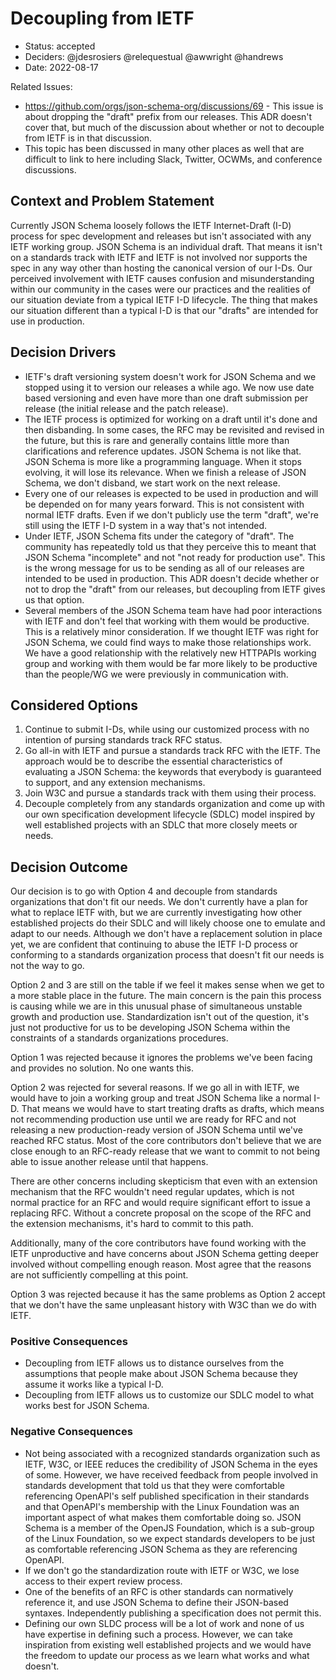 # Decoupling from IETF

* Status: accepted
* Deciders: @jdesrosiers @relequestual @awwright @handrews
* Date: 2022-08-17

Related Issues:
* https://github.com/orgs/json-schema-org/discussions/69 - This issue is about
  dropping the "draft" prefix from our releases. This ADR doesn't cover that,
  but much of the discussion about whether or not to decouple from IETF is in
  that discussion.
* This topic has been discussed in many other places as well that are difficult
  to link to here including Slack, Twitter, OCWMs, and conference discussions.

## Context and Problem Statement

Currently JSON Schema loosely follows the IETF Internet-Draft (I-D) process for
spec development and releases but isn't associated with any IETF working group.
JSON Schema is an individual draft. That means it isn't on a standards track
with IETF and IETF is not involved nor supports the spec in any way other than
hosting the canonical version of our I-Ds. Our perceived involvement with IETF
causes confusion and misunderstanding within our community in the cases were our
practices and the realities of our situation deviate from a typical IETF I-D
lifecycle. The thing that makes our situation different than a typical I-D is
that our "drafts" are intended for use in production.

## Decision Drivers

* IETF's draft versioning system doesn't work for JSON Schema and we stopped
  using it to version our releases a while ago. We now use date based versioning
  and even have more than one draft submission per release (the initial release
  and the patch release).
* The IETF process is optimized for working on a draft until it's done and then
  disbanding. In some cases, the RFC may be revisited and revised in the future,
  but this is rare and generally contains little more than clarifications and
  reference updates. JSON Schema is not like that. JSON Schema is more like a
  programming language. When it stops evolving, it will lose its relevance.
  When we finish a release of JSON Schema, we don't disband, we start work on
  the next release.
* Every one of our releases is expected to be used in production and will be
  depended on for many years forward. This is not consistent with normal IETF
  drafts. Even if we don't publicly use the term "draft", we're still using the
  IETF I-D system in a way that's not intended.
* Under IETF, JSON Schema fits under the category of "draft". The community has
  repeatedly told us that they perceive this to meant that JSON Schema
  "incomplete" and not "not ready for production use". This is the wrong message
  for us to be sending as all of our releases are intended to be used in
  production. This ADR doesn't decide whether or not to drop the "draft" from
  our releases, but decoupling from IETF gives us that option.
* Several members of the JSON Schema team have had poor interactions with IETF
  and don't feel that working with them would be productive. This is a
  relatively minor consideration. If we thought IETF was right for JSON Schema,
  we could find ways to make those relationships work. We have a good
  relationship with the relatively new HTTPAPIs working group and working with
  them would be far more likely to be productive than the people/WG we were
  previously in communication with.

## Considered Options

1. Continue to submit I-Ds, while using our customized process with no intention
   of pursing standards track RFC status.
2. Go all-in with IETF and pursue a standards track RFC with the IETF. The
   approach would be to describe the essential characteristics of evaluating a
   JSON Schema: the keywords that everybody is guaranteed to support, and any
   extension mechanisms.
3. Join W3C and pursue a standards track with them using their process.
4. Decouple completely from any standards organization and come up with our own
   specification development lifecycle (SDLC) model inspired by well established
   projects with an SDLC that more closely meets or needs.

## Decision Outcome

Our decision is to go with Option 4 and decouple from standards organizations
that don't fit our needs. We don't currently have a plan for what to replace
IETF with, but we are currently investigating how other established projects do
their SDLC and will likely choose one to emulate and adapt to our needs.
Although we don't have a replacement solution in place yet, we are confident
that continuing to abuse the IETF I-D process or conforming to a standards
organization process that doesn't fit our needs is not the way to go.

Option 2 and 3 are still on the table if we feel it makes sense when we get to a
more stable place in the future. The main concern is the pain this process is
causing while we are in this unusual phase of simultaneous unstable growth and
production use. Standardization isn't out of the question, it's just not
productive for us to be developing JSON Schema within the constraints of a
standards organizations procedures.

Option 1 was rejected because it ignores the problems we've been facing and
provides no solution. No one wants this.

Option 2 was rejected for several reasons. If we go all in with IETF, we would
have to join a working group and treat JSON Schema like a normal I-D. That means
we would have to start treating drafts as drafts, which means not recommending
production use until we are ready for RFC and not releasing a new
production-ready version of JSON Schema until we've reached RFC status. Most of
the core contributors don't believe that we are close enough to an RFC-ready
release that we want to commit to not being able to issue another release until
that happens.

There are other concerns including skepticism that even with an extension
mechanism that the RFC wouldn't need regular updates, which is not normal
practice for an RFC and would require significant effort to issue a replacing
RFC. Without a concrete proposal on the scope of the RFC and the extension
mechanisms, it's hard to commit to this path.

Additionally, many of the core contributors have found working with the IETF
unproductive and have concerns about JSON Schema getting deeper involved without
compelling enough reason. Most agree that the reasons are not sufficiently
compelling at this point.

Option 3 was rejected because it has the same problems as Option 2 accept that
we don't have the same unpleasant history with W3C than we do with IETF.

### Positive Consequences

* Decoupling from IETF allows us to distance ourselves from the assumptions that
  people make about JSON Schema because they assume it works like a typical I-D.
* Decoupling from IETF allows us to customize our SDLC model to what works best
  for JSON Schema.

### Negative Consequences

* Not being associated with a recognized standards organization such as IETF,
  W3C, or IEEE reduces the credibility of JSON Schema in the eyes of some.
  However, we have received feedback from people involved in standards
  development that told us that they were comfortable referencing OpenAPI's self
  published specification in their standards and that OpenAPI's membership with
  the Linux Foundation was an important aspect of what makes them comfortable
  doing so. JSON Schema is a member of the OpenJS Foundation, which is a
  sub-group of the Linux Foundation, so we expect standards developers to be
  just as comfortable referencing JSON Schema as they are referencing OpenAPI.
* If we don't go the standardization route with IETF or W3C, we lose access to
  their expert review process.
* One of the benefits of an RFC is other standards can normatively reference it,
  and use JSON Schema to define their JSON-based syntaxes. Independently
  publishing a specification does not permit this.
* Defining our own SLDC process will be a lot of work and none of us have
  expertise in defining such a process. However, we can take inspiration from
  existing well established projects and we would have the freedom to update our
  process as we learn what works and what doesn't.
